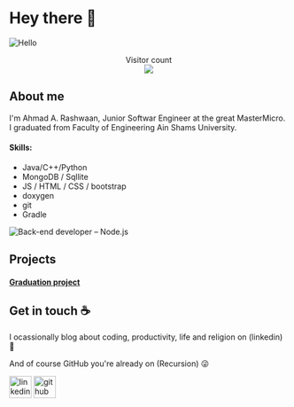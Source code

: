 # Hey there :wave:

![Hello](https://miro.medium.com/max/1000/1*zikvkZ4-bRLpkKyJAN8WmQ.jpeg)

<p align="center"> 
  Visitor count<br>
  <img src="https://profile-counter.glitch.me/AhmedAllien/count.svg" />
</p>

## About me

I'm Ahmad A. Rashwaan, Junior Softwar Engineer at the great MasterMicro. I graduated from Faculty of Engineering Ain Shams University.

#### Skills:


* Java/C++/Python
* MongoDB / Sqllite
* JS / HTML / CSS / bootstrap 
* doxygen
* git
* Gradle

![Back-end developer – Node.js](https://www.erasmuslifebudapest.com/wp-content/uploads/2018/11/node-js-main.jpg)

## Projects

#### [Graduation project](https://github.com/AhmedAllien/Image-processing-Tumor-Segmentation-)

## Get in touch :coffee:

I ocassionally blog about coding, productivity, life and religion on (linkedin) 🖤

And of course GitHub you're already on (Recursion) 😜

[<img src='https://cdn.jsdelivr.net/npm/simple-icons@3.0.1/icons/linkedin.svg' alt='linkedin' height='40'>](https://www.linkedin.com/in/ahmad-a-rashwaan/)   [<img src='https://cdn.jsdelivr.net/npm/simple-icons@3.0.1/icons/github.svg' alt='github' height='40'>](https://github.com/AhmedAllien)
